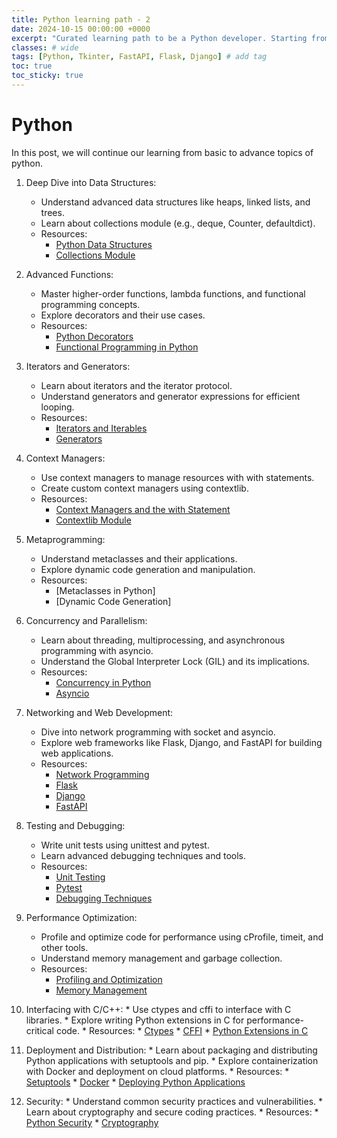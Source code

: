 ```yaml
---
title: Python learning path - 2
date: 2024-10-15 00:00:00 +0000
excerpt: "Curated learning path to be a Python developer. Starting from basic to advance concepts and followed by DIY approach. Follow this post and keep learning."
classes: # wide
tags: [Python, Tkinter, FastAPI, Flask, Django] # add tag
toc: true
toc_sticky: true
---
```


# Python
In this post, we will continue our learning from basic to advance topics of python.  

1.  Deep Dive into Data Structures:
    *  Understand advanced data structures like heaps, linked lists, and trees.
    *  Learn about collections module (e.g., deque, Counter, defaultdict).
    *  Resources:
        *  [Python Data Structures](https://docs.python.org/3/tutorial/datastructures.html)
        *  [Collections Module](https://docs.python.org/3/library/collections.html)

2.  Advanced Functions:
    *  Master higher-order functions, lambda functions, and functional programming concepts.
    *  Explore decorators and their use cases.
    *  Resources:
        *  [Python Decorators](https://realpython.com/primer-on-python-decorators/)
        *  [Functional Programming in Python](https://realpython.com/python-functional-programming/)

3.  Iterators and Generators:
    *  Learn about iterators and the iterator protocol.
    *  Understand generators and generator expressions for efficient looping.
    *  Resources:
        *  [Iterators and Iterables](https://realpython.com/python-itertools/)
        *  [Generators](https://realpython.com/introduction-to-python-generators/)
          
4.  Context Managers:
    *  Use context managers to manage resources with with statements.
    *  Create custom context managers using contextlib.
    *  Resources:
        *  [Context Managers and the with Statement](https://realpython.com/python-with-statement/)
        *  [Contextlib Module](https://docs.python.org/3/library/contextlib.html)

5.  Metaprogramming:
    *  Understand metaclasses and their applications.
    *  Explore dynamic code generation and manipulation.
    *  Resources:
        *  [Metaclasses in Python]
        *  [Dynamic Code Generation]

6.  Concurrency and Parallelism:
    *  Learn about threading, multiprocessing, and asynchronous programming with asyncio.
    *  Understand the Global Interpreter Lock (GIL) and its implications.
    *  Resources:
         *   [Concurrency in Python](https://realpython.com/python-concurrency/)
         *   [Asyncio](https://docs.python.org/3/library/asyncio.html)

7.  Networking and Web Development:
    *  Dive into network programming with socket and asyncio.
    *  Explore web frameworks like Flask, Django, and FastAPI for building web applications.
    *  Resources:
         *   [Network Programming](https://realpython.com/python-sockets/)
         *   [Flask](https://flask.palletsprojects.com/)
         *   [Django](https://www.djangoproject.com/)
         *   [FastAPI](https://fastapi.tiangolo.com/)

8.  Testing and Debugging:
    *  Write unit tests using unittest and pytest.
    *  Learn advanced debugging techniques and tools.
    *  Resources:
         *   [Unit Testing](https://realpython.com/python-testing/)
         *   [Pytest](https://docs.pytest.org/en/stable/)
         *   [Debugging Techniques](https://realpython.com/python-debugging-pdb/)
           
9.  Performance Optimization:
    *  Profile and optimize code for performance using cProfile, timeit, and other tools.
    *  Understand memory management and garbage collection.
    *  Resources:
         *   [Profiling and Optimization](https://realpython.com/python-performance/)
         *   [Memory Management](https://realpython.com/python-memory-management/)
           
10.  Interfacing with C/C++:
    *  Use ctypes and cffi to interface with C libraries.
    *  Explore writing Python extensions in C for performance-critical code.
    *  Resources:
         *   [Ctypes](https://docs.python.org/3/library/ctypes.html)
         *   [CFFI](https://cffi.readthedocs.io/en/latest/)
         *   [Python Extensions in C](https://docs.python.org/3/extending/extending.html)

11.  Deployment and Distribution:
    *  Learn about packaging and distributing Python applications with setuptools and pip.
    *  Explore containerization with Docker and deployment on cloud platforms.
    *  Resources:
         *   [Setuptools](https://setuptools.pypa.io/en/latest/)
         *   [Docker](https://www.docker.com/)
         *   [Deploying Python Applications](https://realpython.com/deploying-a-python-web-application/)

12.  Security:
    *  Understand common security practices and vulnerabilities.
    *  Learn about cryptography and secure coding practices.
    *  Resources:
         *   [Python Security](https://realpython.com/python-security/)
         *   [Cryptography](https://cryptography.io/en/latest/)
